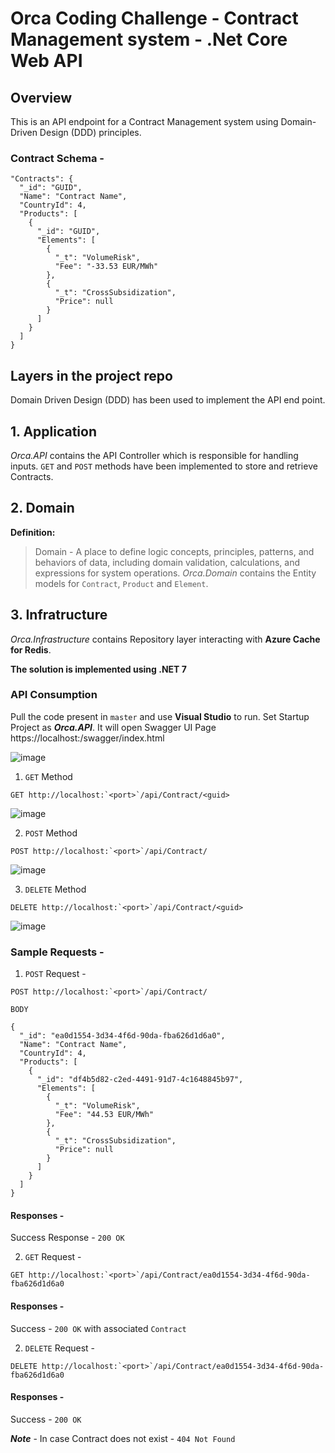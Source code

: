# Orca Coding Challenge - Contract Management system - .Net Core Web API

## Overview
This is an API endpoint for a Contract Management system using Domain-Driven Design (DDD) principles. 

### Contract Schema - 

```
"Contracts": {
  "_id": "GUID",
  "Name": "Contract Name",
  "CountryId": 4,
  "Products": [
    {
      "_id": "GUID",
      "Elements": [
        {
          "_t": "VolumeRisk",
          "Fee": "-33.53 EUR/MWh"
        },
        {
          "_t": "CrossSubsidization",
          "Price": null
        }
      ]
    }
  ]
}
```

## Layers in the project repo

Domain Driven Design (DDD) has been used to implement the API end point. 

## 1. Application

*Orca.API* contains the API Controller which is responsible for handling inputs. `GET` and `POST` methods have been implemented to store and retrieve Contracts.

## 2. Domain

**Definition:**
> Domain - A place to define logic concepts, principles, patterns, and behaviors of data, including domain validation, calculations, and expressions for system operations.
*Orca.Domain* contains the Entity models for `Contract`, `Product` and `Element`.

## 3. Infratructure

*Orca.Infrastructure* contains Repository layer interacting with **Azure Cache for Redis**.  

**The solution is implemented using .NET 7**

### API Consumption
Pull the code present in `master` and use **Visual Studio** to run. Set Startup Project as ***Orca.API***. It will open Swagger UI Page
https://localhost:<port>/swagger/index.html

![image](https://github.com/AjitAccent/Orca_CodeChallenge/assets/164047233/5aeff173-1e71-46f2-8bbf-33eaa4d3ea22)

1.  `GET` Method
```
GET http://localhost:`<port>`/api/Contract/<guid>
```
![image](https://github.com/AjitAccent/Orca_CodeChallenge/assets/164047233/0a993235-d339-42ee-9d1d-11012e862639)

2. `POST` Method
```
POST http://localhost:`<port>`/api/Contract/
```
![image](https://github.com/AjitAccent/Orca_CodeChallenge/assets/164047233/14d5c76e-b159-43f7-b12c-6938059feded)

3. `DELETE` Method
```
DELETE http://localhost:`<port>`/api/Contract/<guid>
```
![image](https://github.com/AjitAccent/Orca_CodeChallenge/assets/164047233/03f80826-28b0-4e78-b950-d14e380218b2)

### Sample Requests -
1. `POST` Request -

```
POST http://localhost:`<port>`/api/Contract/
```
```
BODY
```
```
{
  "_id": "ea0d1554-3d34-4f6d-90da-fba626d1d6a0",
  "Name": "Contract Name",
  "CountryId": 4,
  "Products": [
    {
      "_id": "df4b5d82-c2ed-4491-91d7-4c1648845b97",
      "Elements": [
        {
          "_t": "VolumeRisk",
          "Fee": "44.53 EUR/MWh"
        },
        {
          "_t": "CrossSubsidization",
          "Price": null
        }
      ]
    }
  ]
}
```
#### Responses -
Success Response - `200 OK`

2. `GET` Request -
```
GET http://localhost:`<port>`/api/Contract/ea0d1554-3d34-4f6d-90da-fba626d1d6a0
```

#### Responses -
Success - `200 OK` with associated `Contract`

2. `DELETE` Request -
```
DELETE http://localhost:`<port>`/api/Contract/ea0d1554-3d34-4f6d-90da-fba626d1d6a0
```

#### Responses -
Success - `200 OK`    

***Note*** - In case Contract does not exist - `404 Not Found`   

